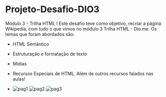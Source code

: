 # Projeto-Desafio-DIO3

Módulo 3 - Trilha HTML I
Este desafio teve como objetivo, recriar a página Wikipedia, com tudo o que vimos no módulo 3 Trilha HTML - Dio.me. Os temas que foram abordados são:

- HTML Semântico
- Estruturação e formatação de texto
- Mídias
- Recursos Especiais de HTML. Além de outros recursos falados nas aulas!

- ![pag1](https://github.com/pedrohmendes00/Projeto-Desafio-DIO3/assets/145568848/160d91b1-6cd8-4bbc-84c9-22eb90cd09ed)
![pag2](https://github.com/pedrohmendes00/Projeto-Desafio-DIO3/assets/145568848/86d73c00-d862-4096-8a42-2cca72c0ba20)
![pag3](https://github.com/pedrohmendes00/Projeto-Desafio-DIO3/assets/145568848/da9ead97-12dc-49cc-b23d-bf6e08015f08)
